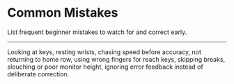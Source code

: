 # Common Mistakes

List frequent beginner mistakes to watch for and correct early.

---

Looking at keys, resting wrists, chasing speed before accuracy, not returning to home row, using wrong fingers for reach keys, skipping breaks, slouching or poor monitor height, ignoring error feedback instead of deliberate correction.
